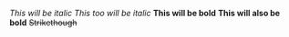 *This will be italic*
_This too will be italic_
**This will be bold**
__This will also be bold__
~~Strikethough~~

